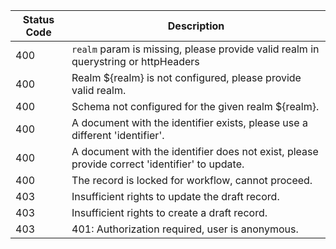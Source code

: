 | Status Code             | Description                           |
| ---------------------- | ------------------------------------- |
| 400     | `realm` param is missing, please provide valid realm in querystring or httpHeaders      |
| 400      | Realm ${realm} is not configured, please provide valid realm.          |
| 400     | Schema not configured for the given realm ${realm}.                    |
| 400        | A document with the identifier exists, please use a different 'identifier'.                  |
| 400     | A document with the identifier does not exist, please provide correct 'identifier' to update.|
| 400            | The record is locked for workflow, cannot proceed.                                           |
| 403 | Insufficient rights to update the draft record.                                              |
| 403 | Insufficient rights to create a draft record.                                                |
| 403   | 401: Authorization required, user is anonymous.                        |